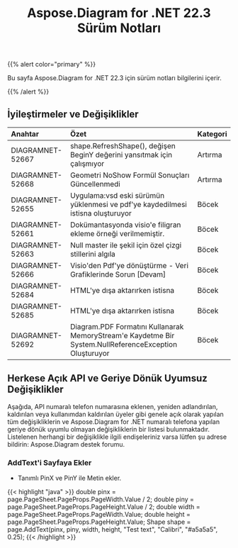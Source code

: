 ﻿---
title: Aspose.Diagram for .NET 22.3 Sürüm Notları
type: docs
weight: 25
url: /tr/net/aspose-diagram-for-net-22-3-release-notes/
---
{{% alert color="primary" %}} 

Bu sayfa Aspose.Diagram for .NET 22.3 için sürüm notları bilgilerini içerir.

{{% /alert %}} 
## **İyileştirmeler ve Değişiklikler**

|**Anahtar**|**Özet**|**Kategori**|
|:- |:- |:- |
|DIAGRAMNET-52667|shape.RefreshShape(), değişen BeginY değerini yansıtmak için çalışmıyor|Artırma|
|DIAGRAMNET-52668|Geometri NoShow Formül Sonuçları Güncellenmedi|Artırma|
|DIAGRAMNET-52655|Uygulama:vsd eski sürümün yüklenmesi ve pdf'ye kaydedilmesi istisna oluşturuyor|Böcek|
|DIAGRAMNET-52661|Dokümantasyonda visio'e filigran ekleme örneği verilmemiştir.|Böcek|
|DIAGRAMNET-52663|Null master ile şekil için özel çizgi stillerini algıla|Böcek|
|DIAGRAMNET-52666|Visio'den Pdf'ye dönüştürme - Veri Grafiklerinde Sorun [Devam]|Böcek|
|DIAGRAMNET-52684|HTML'ye dışa aktarırken istisna|Böcek|
|DIAGRAMNET-52685|HTML'ye dışa aktarırken istisna|Böcek|
|DIAGRAMNET-52692|Diagram.PDF Formatını Kullanarak MemoryStream'e Kaydetme Bir System.NullReferenceException Oluşturuyor|Böcek|

## **Herkese Açık API ve Geriye Dönük Uyumsuz Değişiklikler**
Aşağıda, API numaralı telefon numarasına eklenen, yeniden adlandırılan, kaldırılan veya kullanımdan kaldırılan üyeler gibi genele açık olarak yapılan tüm değişikliklerin ve Aspose.Diagram for .NET numaralı telefona yapılan geriye dönük uyumlu olmayan değişikliklerin bir listesi bulunmaktadır. Listelenen herhangi bir değişiklikle ilgili endişeleriniz varsa lütfen şu adrese bildirin: Aspose.Diagram destek forumu.

### **AddText'i Sayfaya Ekler**
- Tanımlı PinX ve PinY ile Metin ekler.

{{< highlight "java" >}}
double pinx = page.PageSheet.PageProps.PageWidth.Value / 2;
double piny = page.PageSheet.PageProps.PageHeight.Value / 2;
double width = page.PageSheet.PageProps.PageWidth.Value;
double height = page.PageSheet.PageProps.PageHeight.Value;
Shape shape = page.AddText(pinx, piny, width, height, "Test text", "Calibri", "#a5a5a5", 0.25);
{{< /highlight >}}
